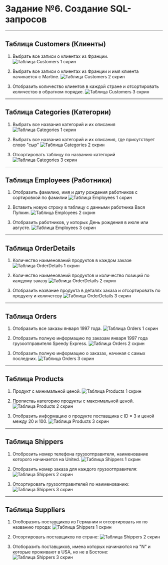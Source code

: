 # Задание №6. Создание SQL-запросов

________________________________________
## Таблица Customers (Клиенты)

1. Выбрать все записи о клиентах из Франции.
![Таблица Customers 1 скрин](/images/Customers_1.png)  

2. Выбрать все записи о клиентах из Франции и имя клиента начинается с Martine.
![Таблица Customers 2 скрин](/images/Customers_2.png)

3. Отобразить количество клиентов в каждой стране и отсортировать количество в обратном порядке.
![Таблица Customers 3 скрин](/images/Customers_3.png)

__________________________________________
## Таблица Categories (Категории)

1. Выбрать все названия категорий и их описания
![Таблица Categories 1 скрин](/images/Categories_1.png)

2. Выбрать все названия категорий и их описания, где присутствует слово "сыр"
![Таблица Categories 2 скрин](/images/Categories_2.png)

3. Отсортировать таблицу по названию категорий
![Таблица Categories 3 скрин](/images/Categories_3.png)
_________________________________________
## Таблица Employees (Работники)

1.  Отобразить фамилию, имя и дату рождения работников с сортировкой по фамилии
![Таблица Employees 1 скрин](/images/Employees_1.png)

2. Вставить новую строку в таблицу с данными работника Вася Пупкин.
![Таблица Employees 2 скрин](/images/Employees_2.png)

3. Отобразить работников, у которых День рождения в июле или августе.
![Таблица Employees 3 скрин](/images/Employees_3.png)

___________________________________________
## Таблица OrderDetails

1. Количество наименований продуктов в каждом заказе
![Таблица OrderDetails 1 скрин](/images/OrderDetails_1.png)

2. Количество наименований продуктов и количество позиций по каждому заказу
![Таблица OrderDetails 2 скрин](/images/OrderDetails_2.png)

3. Отобразить название продукта в деталях заказа и отсортировать по продукту и количетсву
![Таблица OrderDetails 3 скрин](/images/OrderDetails_3.png)

_______________________________________________
## Таблица Orders

1. Отобразить все заказы января 1997 года.
![Таблица Orders 1 скрин](/images/Orders_1.png)

2. Отобразить полную информацию по заказам января 1997 года грузоотправителя Speedy Express.
![Таблица Orders 2 скрин](/images/Orders_2.png)

3. Отобразить полную информацию о заказах, начиная с самых последних.
![Таблица Orders 3 скрин](/images/Orders_3.png)

____________________________
## Таблица Products

1. Продукт с минимальной ценой.
![Таблица Products 1 скрин](/images/Products_1.png)

2. Пропистаь категорию продукты с максимальной ценой.
![Таблица Products 2 скрин](/images/Products_2.png)

3. Отобразить информацию о продукте поставщика с ID = 3 и ценой между 20 и 100.
![Таблица Products 3 скрин](/images/Products_3.png)

___________________________________________
## Таблица Shippers

1. Отоброзить номер телефона грузоотправителя, наименование которого начинается на United.
![Таблица Shippers 1 скрин](/images/Shippers_1.png)

2. Отобразить номер заказа для каждого грузоотправителя:
![Таблица Shippers 2 скрин](/images/Shippers_2.png)

3. Отсортировать грузоотправителей по наименованию:
![Таблица Shippers 3 скрин](/images/Shippers_3.png)

______________________________________
## Таблица Suppliers


1. Отоборазить поставщиков из Германии и отсортировать их по названию города:
![Таблица Shippers 1 скрин](/images/Suppliers_1.png)

2. Отсортировать поставщиков по стране:
![Таблица Shippers 2 скрин](/images/Suppliers_2.png)

3. Отоборазить поставщиков, имена которых начинаются на "N" и которые проживают в USA, но не в Бостоне:
![Таблица Shippers 3 скрин](/images/Suppliers_4.png)
